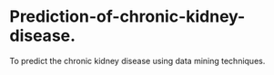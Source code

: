 # Prediction-of-chronic-kidney-disease.
To predict the chronic kidney disease using data mining techniques.
